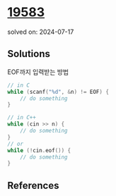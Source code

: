 # [19583](https://www.acmicpc.net/problem/19583)
solved on: 2024-07-17

## Solutions

EOF까지 입력받는 방법
```cpp
// in C
while (scanf("%d", &n) != EOF) {
    // do something
}

// in C++
while (cin >> n) {
    // do something
}
// or
while (!cin.eof()) {
    // do something
}
```

## References
